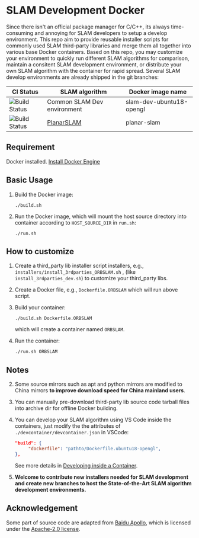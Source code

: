 # SLAM Development Docker
Since there isn't an official package manager for C/C++, its always time-consuming and annoying for SLAM developers to setup a develop environment. This repo aim to provide reusable installer scripts for commonly used SLAM third-party libraries and merge them all together into various base Docker containers. Based on this repo, you may customize your environment to quickly run different SLAM algorithms for comparison, maintain a consitent SLAM development environment, or distribute your own SLAM algorithm with the container for rapid spread. Several SLAM develop environments are already shipped in the git branches:

| CI Status                                                    | SLAM algorithm                                        | Docker image name        |
| ------------------------------------------------------------ | ----------------------------------------------------- | ------------------------ |
| ![Build Status](https://github.com/sqn175/slam_dev_docker/actions/workflows/docker-image.yml/badge.svg) | Common SLAM Dev environment                           | slam-dev-ubuntu18-opengl |
| ![Build Status](https://github.com/sqn175/slam_dev_docker/actions/workflows/docker-image-planar-slam.yml/badge.svg) | [PlanarSLAM](https://github.com/yanyan-li/PlanarSLAM) | planar-slam              |



## Requirement

Docker installed. [Install Docker Engine](https://docs.docker.com/engine/install/)

## Basic Usage

1. Build the Docker image:

   ```
   ./build.sh
   ```

2. Run the Docker image, which will mount the host source directory into container according to  `HOST_SOURCE_DIR` in `run.sh`:

   ```
   ./run.sh
   ```

## How to customize

1. Create a third_party lib installer script installers, e.g., `installers/install_3rdparties_ORBSLAM.sh` , (like `install_3rdparties_dev.sh`) to customize your third_party libs.

2. Create a Docker file, e.g., `Dockerfile.ORBSLAM` which will run above script.

3. Build your container:

   ```
   ./build.sh Dockerfile.ORBSLAM
   ```

   which will create a container named `ORBSLAM`.

4. Run the container:

   ```
   ./run.sh ORBSLAM
   ```

## Notes

2. Some source mirrors such as apt and python mirrors are modified to China mirrors **to improve download speed for China mainland users**.

3. You can manually pre-download third-party lib source code tarball files into archive dir for offline Docker building.

4. You can develop your SLAM algorithm using VS Code inside the containers, just modify the the attributes of `./devcontainer/devcontainer.json`  in VSCode:

   ```json
   "build": {
        "dockerfile": "pathto/Dockerfile.ubuntu18-opengl",
   },
   ```

   See more details in [Developing inside a Container](https://code.visualstudio.com/docs/remote/containers).

5. **Welcome to contribute new installers needed for SLAM development and create new branches to host the State-of-the-Art SLAM algorithm development environments.**

## Acknowledgement
Some part of source code are adapted from [Baidu Apollo](https://github.com/ApolloAuto/apollo), which is licensed under the [Apache-2.0 license](https://github.com/ApolloAuto/apollo/blob/master/LICENSE).



